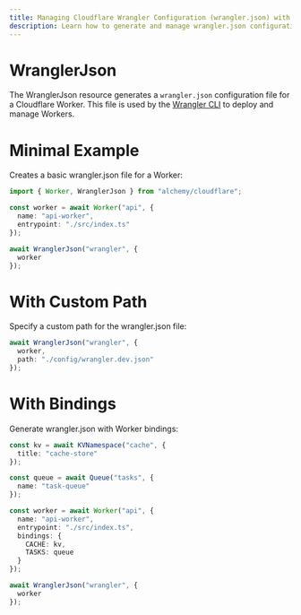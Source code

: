 ```yaml
---
title: Managing Cloudflare Wrangler Configuration (wrangler.json) with Alchemy
description: Learn how to generate and manage wrangler.json configuration files for your Cloudflare Workers using Alchemy.
---
```


# WranglerJson

The WranglerJson resource generates a `wrangler.json` configuration file for a Cloudflare Worker. This file is used by the [Wrangler CLI](https://developers.cloudflare.com/workers/wrangler/) to deploy and manage Workers.

# Minimal Example

Creates a basic wrangler.json file for a Worker:

```ts
import { Worker, WranglerJson } from "alchemy/cloudflare";

const worker = await Worker("api", {
  name: "api-worker", 
  entrypoint: "./src/index.ts"
});

await WranglerJson("wrangler", {
  worker
});
```

# With Custom Path

Specify a custom path for the wrangler.json file:

```ts
await WranglerJson("wrangler", {
  worker,
  path: "./config/wrangler.dev.json"
});
```

# With Bindings

Generate wrangler.json with Worker bindings:

```ts
const kv = await KVNamespace("cache", {
  title: "cache-store"
});

const queue = await Queue("tasks", {
  name: "task-queue"
});

const worker = await Worker("api", {
  name: "api-worker",
  entrypoint: "./src/index.ts",
  bindings: {
    CACHE: kv,
    TASKS: queue
  }
});

await WranglerJson("wrangler", {
  worker
});
```
